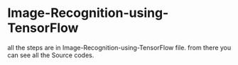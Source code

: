 # Image-Recognition-using-TensorFlow
all the steps are in Image-Recognition-using-TensorFlow file.
from there you can see all the Source codes.
